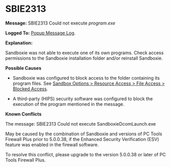 # SBIE2313

**Message:** SBIE2313 Could not execute _program.exe_

**Logged To:** [Popup Message Log](PopupMessageLog.md).

**Explanation:**

Sandboxie was not able to execute one of its own programs. Check access permissions to the Sandboxie installation folder and/or reinstall Sandboxie.

**Possible Causes**

*   Sandboxie was configured to block access to the folder containing its program files. See [Sandbox Options > Resource Access > File Access > Blocked Access](ResourceAccessSettings.md#file-access--blocked-access).

*   A third-party (HIPS) security software was configured to block the execution of the program mentioned in the message.

**Known Conflicts**

The message: SBIE2313 Could not execute SandboxieDcomLaunch.exe

May be caused by the combination of Sandboxie and versions of PC Tools Firewall Plus prior to 5.0.0.38, if the Enhanced Security Verification (ESV) feature was enabled in the firewall software.

To resolve this conflict, please upgrade to the version 5.0.0.38 or later of PC Tools Firewall Plus.
